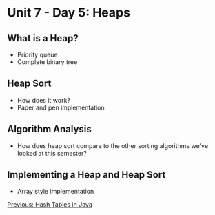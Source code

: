 # Unit 7 - Day 5: Heaps

## What is a Heap?
  * Priority queue
  * Complete binary tree

## Heap Sort
  * How does it work?
  * Paper and pen implementation

## Algorithm Analysis
  * How does heap sort compare to the other sorting algorithms we've looked at this semester?

## Implementing a Heap and Heap Sort
  * Array style implementation

[Previous: Hash Tables in Java](day4.md)
